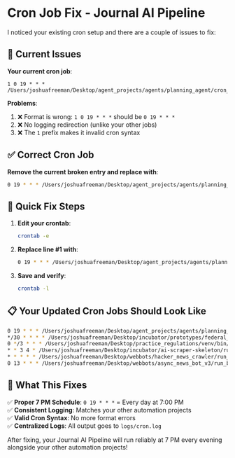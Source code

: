 # Cron Job Fix - Journal AI Pipeline

I noticed your existing cron setup and there are a couple of issues to fix:

## 🐛 Current Issues

**Your current cron job**:
```
1 0 19 * * * /Users/joshuafreeman/Desktop/agent_projects/agents/planning_agent/cron_daily_run.sh
```

**Problems**:
1. ❌ Format is wrong: `1 0 19 * * *` should be `0 19 * * *`
2. ❌ No logging redirection (unlike your other jobs)
3. ❌ The `1` prefix makes it invalid cron syntax

## ✅ Correct Cron Job

**Remove the current broken entry and replace with**:
```bash
0 19 * * * /Users/joshuafreeman/Desktop/agent_projects/agents/planning_agent/cron_daily_run.sh >> /Users/joshuafreeman/Desktop/agent_projects/agents/planning_agent/logs/cron.log 2>&1
```

## 🔧 Quick Fix Steps

1. **Edit your crontab**:
   ```bash
   crontab -e
   ```

2. **Replace line #1 with**:
   ```bash
   0 19 * * * /Users/joshuafreeman/Desktop/agent_projects/agents/planning_agent/cron_daily_run.sh >> /Users/joshuafreeman/Desktop/agent_projects/agents/planning_agent/logs/cron.log 2>&1
   ```

3. **Save and verify**:
   ```bash
   crontab -l
   ```

## 📋 Your Updated Cron Jobs Should Look Like

```bash
0 19 * * * /Users/joshuafreeman/Desktop/agent_projects/agents/planning_agent/cron_daily_run.sh >> /Users/joshuafreeman/Desktop/agent_projects/agents/planning_agent/logs/cron.log 2>&1
*/30 * * * * /Users/joshuafreeman/Desktop/incubator/prototypes/federal_register/venv/bin/python /Users/joshuafreeman/Desktop/incubator/prototypes/federal_register/main.py >> /Users/joshuafreeman/Desktop/incubator/prototypes/federal_register/cron.log 2>&1
0 */3 * * * /Users/joshuafreeman/Desktop/practice_regulations/venv/bin/python /Users/joshuafreeman/Desktop/practice_regulations/reg_alert.py >> /Users/joshuafreeman/Desktop/practice_regulations/cron.log 2>&1
* * 3 4 * /Users/joshuafreeman/Desktop/incubator/ai-scraper-skeleton/run_all.sh >> /Users/joshuafreeman/Desktop/incubator/ai-scraper-skeleton/logs/cron.log 2>&1
* * * * * /Users/joshuafreeman/Desktop/webbots/hacker_news_crawler/run_crawler.sh >> /Users/joshuafreeman/Desktop/webbots/hacker_news_crawler/logs/hn.log 2>&1
0 13 * * * /Users/joshuafreeman/Desktop/webbots/async_news_bot_v3/run_bot.sh >> /Users/joshuafreeman/Desktop/webbots/async_news_bot_v3/bot.log 2>&1
```

## 🎯 What This Fixes

✅ **Proper 7 PM Schedule**: `0 19 * * *` = Every day at 7:00 PM  
✅ **Consistent Logging**: Matches your other automation projects  
✅ **Valid Cron Syntax**: No more format errors  
✅ **Centralized Logs**: All output goes to `logs/cron.log`

After fixing, your Journal AI Pipeline will run reliably at 7 PM every evening alongside your other automation projects!